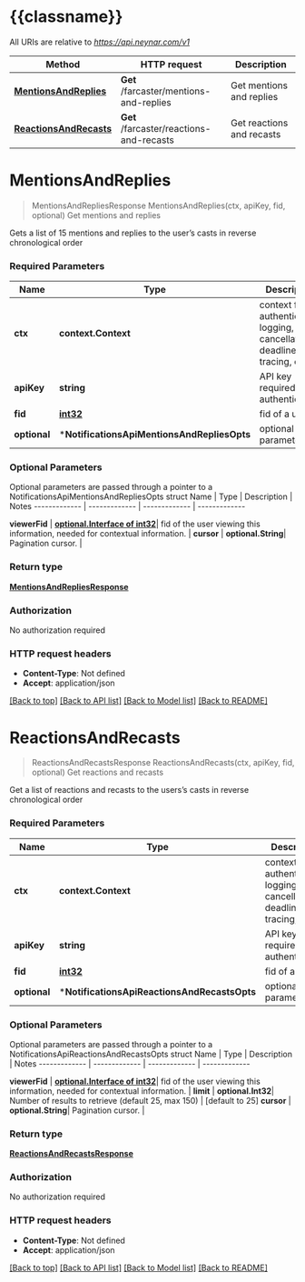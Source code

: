 # {{classname}}

All URIs are relative to *https://api.neynar.com/v1*

Method | HTTP request | Description
------------- | ------------- | -------------
[**MentionsAndReplies**](NotificationsApi.md#MentionsAndReplies) | **Get** /farcaster/mentions-and-replies | Get mentions and replies
[**ReactionsAndRecasts**](NotificationsApi.md#ReactionsAndRecasts) | **Get** /farcaster/reactions-and-recasts | Get reactions and recasts

# **MentionsAndReplies**
> MentionsAndRepliesResponse MentionsAndReplies(ctx, apiKey, fid, optional)
Get mentions and replies

Gets a list of 15 mentions and replies to the user’s casts in reverse chronological order

### Required Parameters

Name | Type | Description  | Notes
------------- | ------------- | ------------- | -------------
 **ctx** | **context.Context** | context for authentication, logging, cancellation, deadlines, tracing, etc.
  **apiKey** | **string**| API key required for authentication. | [default to NEYNAR_API_DOCS]
  **fid** | [**int32**](.md)| fid of a user | 
 **optional** | ***NotificationsApiMentionsAndRepliesOpts** | optional parameters | nil if no parameters

### Optional Parameters
Optional parameters are passed through a pointer to a NotificationsApiMentionsAndRepliesOpts struct
Name | Type | Description  | Notes
------------- | ------------- | ------------- | -------------


 **viewerFid** | [**optional.Interface of int32**](.md)| fid of the user viewing this information, needed for contextual information. | 
 **cursor** | **optional.String**| Pagination cursor. | 

### Return type

[**MentionsAndRepliesResponse**](MentionsAndRepliesResponse.md)

### Authorization

No authorization required

### HTTP request headers

 - **Content-Type**: Not defined
 - **Accept**: application/json

[[Back to top]](#) [[Back to API list]](../README.md#documentation-for-api-endpoints) [[Back to Model list]](../README.md#documentation-for-models) [[Back to README]](../README.md)

# **ReactionsAndRecasts**
> ReactionsAndRecastsResponse ReactionsAndRecasts(ctx, apiKey, fid, optional)
Get reactions and recasts

Get a list of reactions and recasts to the users’s casts in reverse chronological order

### Required Parameters

Name | Type | Description  | Notes
------------- | ------------- | ------------- | -------------
 **ctx** | **context.Context** | context for authentication, logging, cancellation, deadlines, tracing, etc.
  **apiKey** | **string**| API key required for authentication. | [default to NEYNAR_API_DOCS]
  **fid** | [**int32**](.md)| fid of a user | 
 **optional** | ***NotificationsApiReactionsAndRecastsOpts** | optional parameters | nil if no parameters

### Optional Parameters
Optional parameters are passed through a pointer to a NotificationsApiReactionsAndRecastsOpts struct
Name | Type | Description  | Notes
------------- | ------------- | ------------- | -------------


 **viewerFid** | [**optional.Interface of int32**](.md)| fid of the user viewing this information, needed for contextual information. | 
 **limit** | **optional.Int32**| Number of results to retrieve (default 25, max 150) | [default to 25]
 **cursor** | **optional.String**| Pagination cursor. | 

### Return type

[**ReactionsAndRecastsResponse**](ReactionsAndRecastsResponse.md)

### Authorization

No authorization required

### HTTP request headers

 - **Content-Type**: Not defined
 - **Accept**: application/json

[[Back to top]](#) [[Back to API list]](../README.md#documentation-for-api-endpoints) [[Back to Model list]](../README.md#documentation-for-models) [[Back to README]](../README.md)


